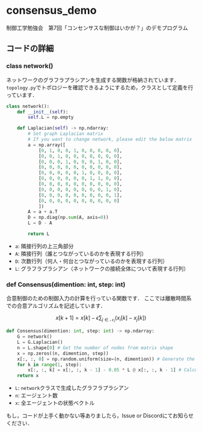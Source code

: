 # consensus_demo
制御工学勉強会　第7回「コンセンサスな制御はいかが？」のデモプログラム

## コードの詳細
### class network()
ネットワークのグラフラプラシアンを生成する関数が格納されています．  
`topology.py`でトポロジーを確認できるようにするため，クラスとして定義を行っています．

``` python
class network():
    def __init__(self):
        self.L = np.empty

    def Laplacian(self) -> np.ndarray:
        # Set graph Laplacian matrix
        # If you want to change network, please edit the below matrix 'a'
        a = np.array([
            [0, 1, 0, 0, 1, 0, 0, 0, 0, 0],
            [0, 0, 1, 0, 0, 0, 0, 0, 0, 0],
            [0, 0, 0, 1, 0, 0, 0, 1, 0, 0],
            [0, 0, 0, 0, 0, 0, 0, 0, 0, 0],
            [0, 0, 0, 0, 0, 1, 0, 0, 0, 0],
            [0, 0, 0, 0, 0, 0, 1, 1, 0, 0],
            [0, 0, 0, 0, 0, 0, 0, 0, 0, 0],
            [0, 0, 0, 0, 0, 0, 0, 0, 1, 0],
            [0, 0, 0, 0, 0, 0, 0, 0, 0, 1],
            [0, 0, 0, 0, 0, 0, 0, 0, 0, 0]
            ])
        A = a + a.T
        D = np.diag(np.sum(A, axis=0))
        L = D - A

        return L
```

* `a`: 隣接行列の上三角部分
* `A`: 隣接行列（誰とつながっているのかを表現する行列）
* `D`: 次数行列（何人・何台とつながっているのかを表現する行列）
* `L`: グラフラプラシアン（ネットワークの接続全体について表現する行列）

### def Consensus(dimention: int, step: int)
合意制御のための制御入力の計算を行っている関数です．
ここでは離散時間系での合意アルゴリズムを記述しています．

```math
x[k+1] = x[k] - \epsilon \sum_{j \in \mathcal{N}_i} (x_i[k] - x_j[k])
```


```python
def Consensus(dimention: int, step: int) -> np.ndarray:
    G = network()
    L = G.Laplacian()
    n = L.shape[0] # Get the number of nodes from matrix shape
    x = np.zeros((n, dimention, step))
    x[:, :, 0] = np.random.uniform(size=(n, dimention)) # Generate the state vector with random function
    for k in range(1, step):
        x[:, :, k] = x[:, :, k - 1] - 0.05 * L @ x[:, :, k - 1] # Calculate control input
    return x
```

* `L`: `network`クラスで生成したグラフラプラシアン
* `n`: エージェント数
* `x`: 全エージェントの状態ベクトル

もし，コードが上手く動かない等ありましたら，Issue or Discordにてお知らせください．